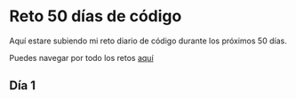 # Reto 50 días de código
Aquí estare subiendo mi reto diario de código durante los próximos 50 días. 

Puedes navegar por todo los retos [aquí](./index.html) 

## Día 1
